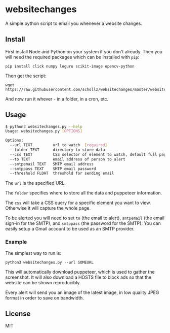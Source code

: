 # websitechanges

A simple python script to email you whenever a website changes.

## Install

First install Node and Python on your system if you don't already. Then you will need the required packages which can be installed with `pip`:

	pip install click numpy loguru scikit-image opencv-python

Then get the script:

	wget https://raw.githubusercontent.com/schollz/websitechanges/master/websitechanges.py

And now run it whever - in a folder, in a cron, etc.

## Usage

```bash
$ python3 websitechanges.py --help
Usage: websitechanges.py [OPTIONS]

Options:
  --url TEXT         url to watch  [required]
  --folder TEXT      directory to store data
  --css TEXT         CSS selector of element to watch, default full page
  --to TEXT          email address of person to alert
  --smtpemail TEXT   SMTP email address
  --smtppass TEXT    SMTP email password
  --threshold FLOAT  threshold for sending email
```

The `url` is the specified URL.

The `folder` specifies where to store all the data and puppeteer information.

The `css` will take a CSS query for a specific element you want to view. Otherwise it will capture the whole page.

To be alerted you will need to set `to` (the email to alert), `smtpemail` (the email sign-in for the SMTP), and `smtppass` (the password for the SMTP). You can easily setup a Gmail account to be used as an SMTP provider. 

### Example

The simplest way to run is:

	python3 websitechanges.py --url SOMEURL

This will automatically download puppeteer, which is used to gather the screenshot. It will also download a HOSTS file to block ads so that the website can be shown reproducibly. 

Every alert will send you an image of the latest image, in low quality JPEG format in order to save on bandwidth.

## License

MIT